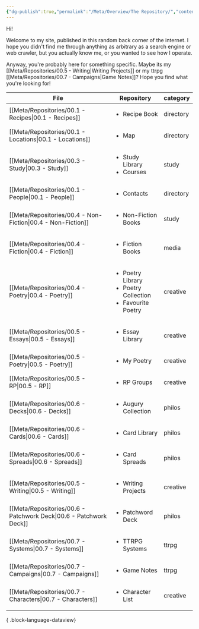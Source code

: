 ```yaml
---
{"dg-publish":true,"permalink":"/Meta/Overview/The Repository/","contentClasses":"cards table-wide","tags":["gardenEntry"]}
---
```


Hi! 

Welcome to my site, published in this random back corner of the internet. I hope you didn't find me through anything as arbitrary as a search engine or web crawler, but you actually know me, or you wanted to see how I operate.

Anyway, you're probably here for something specific. 
Maybe its my [[Meta/Repositories/00.5 - Writing\|Writing Projects]] or my ttrpg [[Meta/Repositories/00.7 - Campaigns\|Game Notes]]? 
Hope you find what you're looking for!


| File                                                                  | Repository                                                                          | category  |
| --------------------------------------------------------------------- | ----------------------------------------------------------------------------------- | --------- |
| [[Meta/Repositories/00.1 - Recipes\|00.1 - Recipes]]               | <ul><li>Recipe Book</li></ul>                                                       | directory |
| [[Meta/Repositories/00.1 - Locations\|00.1 - Locations]]           | <ul><li>Map</li></ul>                                                               | directory |
| [[Meta/Repositories/00.3 - Study\|00.3 - Study]]                   | <ul><li>Study Library</li><li>Courses</li></ul>                                     | study     |
| [[Meta/Repositories/00.1 - People\|00.1 - People]]                 | <ul><li>Contacts</li></ul>                                                          | directory |
| [[Meta/Repositories/00.4 - Non-Fiction\|00.4 - Non-Fiction]]       | <ul><li>Non-Fiction Books</li></ul>                                                 | study     |
| [[Meta/Repositories/00.4 - Fiction\|00.4 - Fiction]]               | <ul><li>Fiction Books</li></ul>                                                     | media     |
| [[Meta/Repositories/00.4 - Poetry\|00.4 - Poetry]]                 | <ul><li>Poetry Library</li><li>Poetry Collection</li><li>Favourite Poetry</li></ul> | creative  |
| [[Meta/Repositories/00.5 - Essays\|00.5 - Essays]]                 | <ul><li>Essay Library</li></ul>                                                     | creative  |
| [[Meta/Repositories/00.5 - Poetry\|00.5 - Poetry]]                 | <ul><li>My Poetry</li></ul>                                                         | creative  |
| [[Meta/Repositories/00.5 - RP\|00.5 - RP]]                         | <ul><li>RP Groups</li></ul>                                                         | creative  |
| [[Meta/Repositories/00.6 - Decks\|00.6 - Decks]]                   | <ul><li>Augury Collection</li></ul>                                                 | philos    |
| [[Meta/Repositories/00.6 - Cards\|00.6 - Cards]]                   | <ul><li>Card Library</li></ul>                                                      | philos    |
| [[Meta/Repositories/00.6 - Spreads\|00.6 - Spreads]]               | <ul><li>Card Spreads</li></ul>                                                      | philos    |
| [[Meta/Repositories/00.5 - Writing\|00.5 - Writing]]               | <ul><li>Writing Projects</li></ul>                                                  | creative  |
| [[Meta/Repositories/00.6 - Patchwork Deck\|00.6 - Patchwork Deck]] | <ul><li>Patchword Deck</li></ul>                                                    | philos    |
| [[Meta/Repositories/00.7 - Systems\|00.7 - Systems]]               | <ul><li>TTRPG Systems</li></ul>                                                     | ttrpg     |
| [[Meta/Repositories/00.7 - Campaigns\|00.7 - Campaigns]]           | <ul><li>Game Notes</li></ul>                                                        | ttrpg     |
| [[Meta/Repositories/00.7 - Characters\|00.7 - Characters]]         | <ul><li>Character List</li></ul>                                                    | creative  |

{ .block-language-dataview}
